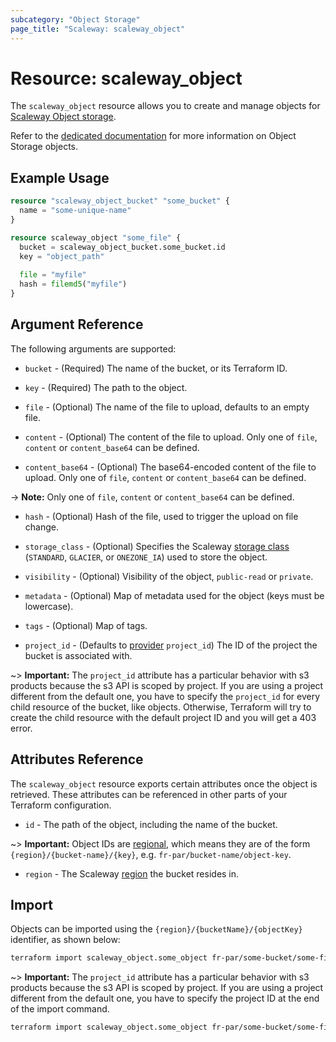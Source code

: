 ```yaml
---
subcategory: "Object Storage"
page_title: "Scaleway: scaleway_object"
---
```


# Resource: scaleway_object

The `scaleway_object` resource allows you to create and manage objects for [Scaleway Object storage](https://www.scaleway.com/en/docs/storage/object/).

Refer to the [dedicated documentation](https://www.scaleway.com/en/docs/storage/object/how-to/upload-files-into-a-bucket/) for more information on Object Storage objects.

## Example Usage

```terraform
resource "scaleway_object_bucket" "some_bucket" {
  name = "some-unique-name"
}

resource scaleway_object "some_file" {
  bucket = scaleway_object_bucket.some_bucket.id
  key = "object_path"
  
  file = "myfile"
  hash = filemd5("myfile")
}
```

## Argument Reference

The following arguments are supported:

* `bucket` - (Required) The name of the bucket, or its Terraform ID.

* `key` - (Required) The path to the object.

* `file` - (Optional) The name of the file to upload, defaults to an empty file.

* `content` - (Optional) The content of the file to upload. Only one of `file`, `content` or `content_base64` can be defined.

* `content_base64` - (Optional) The base64-encoded content of the file to upload. Only one of `file`, `content` or `content_base64` can be defined.

-> **Note:** Only one of `file`, `content` or `content_base64` can be defined.

* `hash` - (Optional) Hash of the file, used to trigger the upload on file change.

* `storage_class` - (Optional) Specifies the Scaleway [storage class](https://www.scaleway.com/en/docs/storage/object/concepts/#storage-class) (`STANDARD`, `GLACIER`, or `ONEZONE_IA`) used to store the object.

* `visibility` - (Optional) Visibility of the object, `public-read` or `private`.

* `metadata` - (Optional) Map of metadata used for the object (keys must be lowercase).

* `tags` - (Optional) Map of tags.

* `project_id` - (Defaults to [provider](../index.md#arguments-reference) `project_id`) The ID of the project the bucket is associated with.

~> **Important:** The `project_id` attribute has a particular behavior with s3 products because the s3 API is scoped by project.
If you are using a project different from the default one, you have to specify the `project_id` for every child resource of the bucket,
like objects. Otherwise, Terraform will try to create the child resource with the default project ID and you will get a 403 error.

## Attributes Reference

The `scaleway_object` resource exports certain attributes once the object is retrieved. These attributes can be referenced in other parts of your Terraform configuration.

* `id` - The path of the object, including the name of the bucket.

~> **Important:** Object IDs are [regional](../guides/regions_and_zones.md#resource-ids), which means they are of the form `{region}/{bucket-name}/{key}`, e.g. `fr-par/bucket-name/object-key`.

* `region` - The Scaleway [region](../guides/regions_and_zones.md) the bucket resides in.

## Import

Objects can be imported using the `{region}/{bucketName}/{objectKey}` identifier, as shown below:

```bash
terraform import scaleway_object.some_object fr-par/some-bucket/some-file
```

~> **Important:** The `project_id` attribute has a particular behavior with s3 products because the s3 API is scoped by project.
If you are using a project different from the default one, you have to specify the project ID at the end of the import command.

```bash
terraform import scaleway_object.some_object fr-par/some-bucket/some-file@xxxxxxx-xxxx-xxxx-xxxx-xxxxxxxxx
```